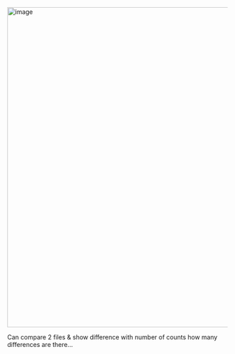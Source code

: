 <img width="1102" height="732" alt="image" src="https://github.com/user-attachments/assets/d66cf4eb-9f62-4eb7-a672-3e71b8706666" />

Can compare 2 files & show difference with number of counts how many differences are there...
